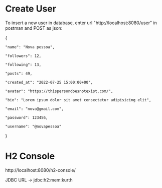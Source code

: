 # Create User

To insert a new user in database, enter url "http://localhost:8080/user" in postman and POST as json:

{

    "name": "Nova pessoa",
    
    "followers": 12,
    
    "following": 13,
    
    "posts": 49,
    
    "created_at": "2022-07-25 15:00:00+00",
    
    "avatar": "https://thispersondoesnotexist.com/",
    
    "bio": "Lorem ipsum dolor sit amet consectetur adipisicing elit",
    
    "email": "nova@gmail.com",
    
    "password": 123456,
    
    "username": "@novapessoa"
    
}

# H2 Console

http://localhost:8080/h2-console/

JDBC URL -> jdbc:h2:mem:kurth
